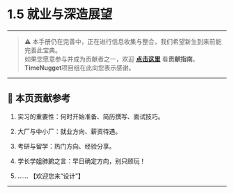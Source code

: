 # 1.5 就业与深造展望

---

> ⚠️ 本手册仍在完善中，正在进行信息收集与整合，我们希望新生到来前能完善此宝典。  
> 如果您愿意参与并成为贡献者之一，欢迎 **[点击这里](/CONTRIBUTING)** 看**贡献指南**。  
> **TimeNugget**项目组在此向您表示感谢。  

---

## 📌 本页贡献参考

1. 实习的重要性：何时开始准备、简历撰写、面试技巧。

2. 大厂与中小厂：就业方向、薪资待遇。

3. 考研与留学：热门方向、经验分享。

4. 学长学姐肺腑之言：早日确定方向，别只顾玩！

5. ……  【欢迎您来“设计”】

---
